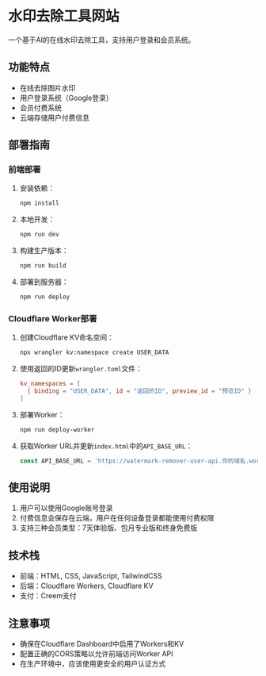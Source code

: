 # 水印去除工具网站

一个基于AI的在线水印去除工具，支持用户登录和会员系统。

## 功能特点

- 在线去除图片水印
- 用户登录系统（Google登录）
- 会员付费系统
- 云端存储用户付费信息

## 部署指南

### 前端部署

1. 安装依赖：
   ```bash
   npm install
   ```

2. 本地开发：
   ```bash
   npm run dev
   ```

3. 构建生产版本：
   ```bash
   npm run build
   ```

4. 部署到服务器：
   ```bash
   npm run deploy
   ```

### Cloudflare Worker部署

1. 创建Cloudflare KV命名空间：
   ```bash
   npx wrangler kv:namespace create USER_DATA
   ```

2. 使用返回的ID更新`wrangler.toml`文件：
   ```toml
   kv_namespaces = [
     { binding = "USER_DATA", id = "返回的ID", preview_id = "预览ID" }
   ]
   ```

3. 部署Worker：
   ```bash
   npm run deploy-worker
   ```

4. 获取Worker URL并更新`index.html`中的`API_BASE_URL`：
   ```javascript
   const API_BASE_URL = 'https://watermark-remover-user-api.你的域名.workers.dev';
   ```

## 使用说明

1. 用户可以使用Google账号登录
2. 付费信息会保存在云端，用户在任何设备登录都能使用付费权限
3. 支持三种会员类型：7天体验版、包月专业版和终身免费版

## 技术栈

- 前端：HTML, CSS, JavaScript, TailwindCSS
- 后端：Cloudflare Workers, Cloudflare KV
- 支付：Creem支付

## 注意事项

- 确保在Cloudflare Dashboard中启用了Workers和KV
- 配置正确的CORS策略以允许前端访问Worker API
- 在生产环境中，应该使用更安全的用户认证方式 
